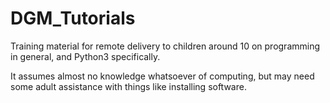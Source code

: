 # DGM_Tutorials

Training material for remote delivery to children around 10 on programming in general, and Python3 specifically.

It assumes almost no knowledge whatsoever of computing, but may need some adult assistance with things like installing software.
